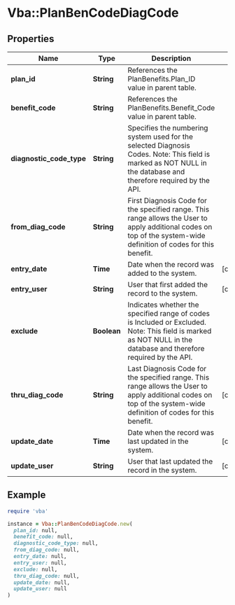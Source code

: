 # Vba::PlanBenCodeDiagCode

## Properties

| Name | Type | Description | Notes |
| ---- | ---- | ----------- | ----- |
| **plan_id** | **String** | References the PlanBenefits.Plan_ID value in parent table. |  |
| **benefit_code** | **String** | References the PlanBenefits.Benefit_Code value in parent table. |  |
| **diagnostic_code_type** | **String** | Specifies the numbering system used for the selected Diagnosis Codes. Note: This field is marked as NOT NULL in the database and therefore required by the API. |  |
| **from_diag_code** | **String** | First Diagnosis Code for the specified range. This range allows the User to apply additional codes on top of the system-wide definition of codes for this benefit. |  |
| **entry_date** | **Time** | Date when the record was added to the system. | [optional] |
| **entry_user** | **String** | User that first added the record to the system. | [optional] |
| **exclude** | **Boolean** | Indicates whether the specified range of codes is Included or Excluded. Note: This field is marked as NOT NULL in the database and therefore required by the API. |  |
| **thru_diag_code** | **String** | Last Diagnosis Code for the specified range. This range allows the User to apply additional codes on top of the system-wide definition of codes for this benefit. | [optional] |
| **update_date** | **Time** | Date when the record was last updated in the system. | [optional] |
| **update_user** | **String** | User that last updated the record in the system. | [optional] |

## Example

```ruby
require 'vba'

instance = Vba::PlanBenCodeDiagCode.new(
  plan_id: null,
  benefit_code: null,
  diagnostic_code_type: null,
  from_diag_code: null,
  entry_date: null,
  entry_user: null,
  exclude: null,
  thru_diag_code: null,
  update_date: null,
  update_user: null
)
```

